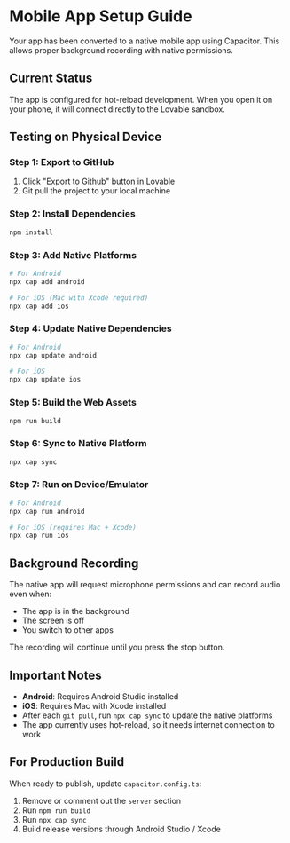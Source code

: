 # Mobile App Setup Guide

Your app has been converted to a native mobile app using Capacitor. This allows proper background recording with native permissions.

## Current Status
The app is configured for hot-reload development. When you open it on your phone, it will connect directly to the Lovable sandbox.

## Testing on Physical Device

### Step 1: Export to GitHub
1. Click "Export to Github" button in Lovable
2. Git pull the project to your local machine

### Step 2: Install Dependencies
```bash
npm install
```

### Step 3: Add Native Platforms
```bash
# For Android
npx cap add android

# For iOS (Mac with Xcode required)
npx cap add ios
```

### Step 4: Update Native Dependencies
```bash
# For Android
npx cap update android

# For iOS
npx cap update ios
```

### Step 5: Build the Web Assets
```bash
npm run build
```

### Step 6: Sync to Native Platform
```bash
npx cap sync
```

### Step 7: Run on Device/Emulator
```bash
# For Android
npx cap run android

# For iOS (requires Mac + Xcode)
npx cap run ios
```

## Background Recording
The native app will request microphone permissions and can record audio even when:
- The app is in the background
- The screen is off
- You switch to other apps

The recording will continue until you press the stop button.

## Important Notes
- **Android**: Requires Android Studio installed
- **iOS**: Requires Mac with Xcode installed
- After each `git pull`, run `npx cap sync` to update the native platforms
- The app currently uses hot-reload, so it needs internet connection to work

## For Production Build
When ready to publish, update `capacitor.config.ts`:
1. Remove or comment out the `server` section
2. Run `npm run build`
3. Run `npx cap sync`
4. Build release versions through Android Studio / Xcode
